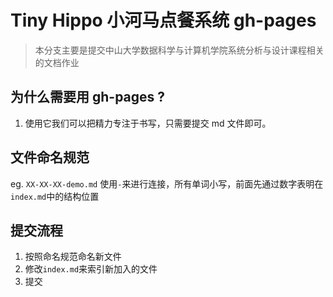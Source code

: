 # Tiny Hippo 小河马点餐系统 gh-pages

> 本分支主要是提交中山大学数据科学与计算机学院系统分析与设计课程相关的文档作业

## 为什么需要用 gh-pages ?

1. 使用它我们可以把精力专注于书写，只需要提交 md 文件即可。

## 文件命名规范

eg.
`XX-XX-XX-demo.md` 使用`-`来进行连接，所有单词小写，前面先通过数字表明在`index.md`中的结构位置

## 提交流程

1. 按照命名规范命名新文件
2. 修改`index.md`来索引新加入的文件
3. 提交
